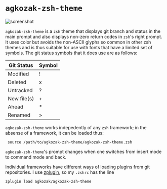 
# `agkozak-zsh-theme`
![screenshot](https://github.com/agkozak/agkozak-zsh-theme/raw/master/img/agkozak-zsh-theme.jpg)


`agkozak-zsh-theme` is a `zsh` theme that displays git branch and status in the main prompt and also displays non-zero return codes in `zsh`'s right prompt. It uses color but avoids the non-ASCII glyphs so common in other zsh themes and is thus suitable for use with fonts that have a limited set of symbols. The git status symbols that it does use are as follows:

Git Status | Symbol
--- | ---
Modified | !
Deleted | x
Untracked | ?
New file(s) | +
Ahead | \*
Renamed | >

`agkozak-zsh-theme` works indepedently of any `zsh` framework; in the absense of a framework, it can be loaded thus:

     source /path/to/agkozak-zsh-theme/agkozak-zsh-theme.zsh

`agkozak-zsh-theme`'s prompt changes when one switches from insert mode to command mode and back.

Individual frameworks have different ways of loading plugins from git repositories. I use [zplugin](https://github.com/zdharma/zplugin), so my `.zshrc` has the line

    zplugin load agkozak/agkozak-zsh-theme
